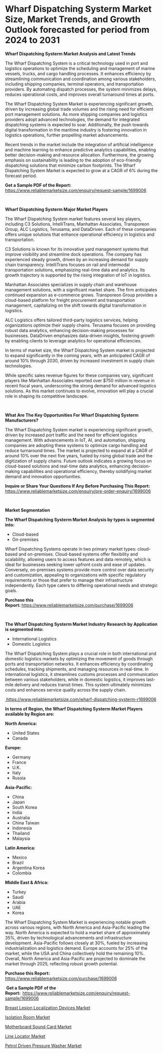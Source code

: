 <p><h1>Wharf Dispatching Systerm Market Size, Market Trends, and Growth Outlook forecasted for period from 2024 to 2031</h1></p><p><strong>Wharf Dispatching Systerm Market Analysis and Latest Trends</strong></p>
<p><p>The Wharf Dispatching System is a critical technology used in port and logistics operations to optimize the scheduling and management of marine vessels, trucks, and cargo handling processes. It enhances efficiency by streamlining communication and coordination among various stakeholders, including shipping companies, terminal operators, and transportation providers. By automating dispatch processes, the system minimizes delays, reduces operational costs, and improves overall turnaround times at ports.</p><p>The Wharf Dispatching System Market is experiencing significant growth, driven by increasing global trade volumes and the rising need for efficient port management solutions. As more shipping companies and logistics providers adopt advanced technologies, the demand for integrated dispatching systems is expected to soar. Additionally, the push towards digital transformation in the maritime industry is fostering innovation in logistics operations, further propelling market advancements.</p><p>Recent trends in the market include the integration of artificial intelligence and machine learning to enhance predictive analytics capabilities, enabling better decision-making and resource allocation. Furthermore, the growing emphasis on sustainability is leading to the adoption of eco-friendly dispatching solutions that minimize carbon footprints. The Wharf Dispatching System Market is expected to grow at a CAGR of 6% during the forecast period.</p></p>
<p><strong>Get a Sample PDF of the Report:&nbsp;</strong> <a href="https://www.reliablemarketsize.com/enquiry/request-sample/1699006?utm_campaign=1167&utm_medium=2&utm_source=Github&utm_content=ia&utm_term=20102024&utm_id=wharf-dispatching-systerm">https://www.reliablemarketsize.com/enquiry/request-sample/1699006</a></p>
<p>&nbsp;</p>
<p><strong>Wharf Dispatching Systerm Major Market Players</strong></p>
<p><p>The Wharf Dispatching System market features several key players, including C3 Solutions, IntelliTrans, Manhattan Associates, Transporeon Group, ALC Logistics, Terusama, and DataDriven. Each of these companies offers unique solutions that enhance operational efficiency in logistics and transportation.</p><p>C3 Solutions is known for its innovative yard management systems that improve visibility and streamline dock operations. The company has experienced steady growth, driven by an increasing demand for supply chain transparency. IntelliTrans focuses on rail and intermodal transportation solutions, emphasizing real-time data and analytics. Its growth trajectory is supported by the rising integration of IoT in logistics.</p><p>Manhattan Associates specializes in supply chain and warehouse management solutions, with a significant market share. The firm anticipates continued expansion as e-commerce grows. Transporeon Group provides a cloud-based platform for freight procurement and transportation management, capitalizing on the shift towards digital transformation in logistics.</p><p>ALC Logistics offers tailored third-party logistics services, helping organizations optimize their supply chains. Terusama focuses on providing robust data analytics, enhancing decision-making processes for businesses. DataDriven emphasizes data-driven insights, fostering growth by enabling clients to leverage analytics for operational efficiencies.</p><p>In terms of market size, the Wharf Dispatching System market is projected to expand significantly in the coming years, with an anticipated CAGR of around 10% through 2030, driven by increased investment in supply chain technologies.</p><p>While specific sales revenue figures for these companies vary, significant players like Manhattan Associates reported over $750 million in revenue in recent fiscal years, underscoring the strong demand for advanced logistics solutions. As this market continues to evolve, innovation will play a crucial role in shaping its competitive landscape.</p></p>
<p>&nbsp;</p>
<p><strong>What Are The Key Opportunities For Wharf Dispatching Systerm Manufacturers?</strong></p>
<p><p>The Wharf Dispatching System market is experiencing significant growth, driven by increased port traffic and the need for efficient logistics management. With advancements in IoT, AI, and automation, shipping companies are adopting these systems to optimize cargo handling and reduce turnaround times. The market is projected to expand at a CAGR of around 10% over the next five years, fueled by rising global trade and the digitization of supply chains. Future outlook indicates a growing focus on cloud-based solutions and real-time data analytics, enhancing decision-making capabilities and operational efficiency, thereby solidifying market demand and innovation opportunities.</p></p>
<p><strong>Inquire or Share Your Questions If Any Before Purchasing This Report:</strong> <a href="https://www.reliablemarketsize.com/enquiry/pre-order-enquiry/1699006?utm_campaign=1167&utm_medium=2&utm_source=Github&utm_content=ia&utm_term=20102024&utm_id=wharf-dispatching-systerm">https://www.reliablemarketsize.com/enquiry/pre-order-enquiry/1699006</a></p>
<p>&nbsp;</p>
<p><strong>Market Segmentation</strong></p>
<p><strong>The Wharf Dispatching Systerm Market Analysis by types is segmented into:</strong></p>
<p><ul><li>Cloud-based</li><li>On-premises</li></ul></p>
<p><p>Wharf Dispatching Systems operate in two primary market types: cloud-based and on-premises. Cloud-based systems offer flexibility and scalability, allowing users to access features and data remotely, which is ideal for businesses seeking lower upfront costs and ease of updates. Conversely, on-premises systems provide more control over data security and customization, appealing to organizations with specific regulatory requirements or those that prefer to manage their infrastructure independently. Each type caters to differing operational needs and strategic goals.</p></p>
<p><strong>Purchase this Report:&nbsp;</strong><a href="https://www.reliablemarketsize.com/purchase/1699006?utm_campaign=1167&utm_medium=2&utm_source=Github&utm_content=ia&utm_term=20102024&utm_id=wharf-dispatching-systerm">https://www.reliablemarketsize.com/purchase/1699006</a></p>
<p>&nbsp;</p>
<p><strong>The Wharf Dispatching Systerm Market Industry Research by Application is segmented into:</strong></p>
<p><ul><li>International Logistics</li><li>Domestic Logistics</li></ul></p>
<p><p>The Wharf Dispatching System plays a crucial role in both international and domestic logistics markets by optimizing the movement of goods through ports and transportation networks. It enhances efficiency by coordinating schedules, tracking shipments, and managing resources in real-time. In international logistics, it streamlines customs processes and communication between various stakeholders, while in domestic logistics, it improves last-mile delivery and reduces transit times. This system ultimately minimizes costs and enhances service quality across the supply chain.</p></p>
<p><a href="https://www.reliablemarketsize.com/wharf-dispatching-systerm-r1699006?utm_campaign=1167&utm_medium=2&utm_source=Github&utm_content=ia&utm_term=20102024&utm_id=wharf-dispatching-systerm">&nbsp;https://www.reliablemarketsize.com/wharf-dispatching-systerm-r1699006</a></p>
<p><strong>In terms of Region, the Wharf Dispatching Systerm Market Players available by Region are:</strong></p>
<p>
    <p> <strong> North America: </strong>
        <ul>
            <li>United States</li>
            <li>Canada</li>
        </ul>
        </p> 
    <p> <strong> Europe: </strong>
        <ul>
            <li>Germany</li>
            <li>France</li>
            <li>U.K.</li>
            <li>Italy</li>
            <li>Russia</li>
        </ul>
        </p> 
    <p> <strong> Asia-Pacific: </strong>
        <ul>
            <li>China</li>
            <li>Japan</li>
            <li>South Korea</li>
            <li>India</li>
            <li>Australia</li>
            <li>China Taiwan</li>
            <li>Indonesia</li>
            <li>Thailand</li>
            <li>Malaysia</li>
        </ul>
        </p> 
    <p> <strong> Latin America: </strong>
        <ul>
            <li>Mexico</li>
            <li>Brazil</li>
            <li>Argentina Korea</li>
            <li>Colombia</li>
        </ul>
        </p> 
    <p> <strong> Middle East & Africa: </strong>
        <ul>
            <li>Turkey</li>
            <li>Saudi</li>
            <li>Arabia</li>
            <li>UAE</li>
            <li>Korea</li>
        </ul>
    </p>
    </p>
<p><p>The Wharf Dispatching System Market is experiencing notable growth across various regions, with North America and Asia-Pacific leading the way. North America is expected to hold a market share of approximately 35%, driven by technological advancements and infrastructure development. Asia-Pacific follows closely at 30%, fueled by increasing industrialization and logistics demand. Europe accounts for 25% of the market, while the USA and China collectively hold the remaining 10%. Overall, North America and Asia-Pacific are projected to dominate the market through 2025, reflecting robust growth potential.</p></p>
<p><strong>Purchase this Report: </strong><a href="https://www.reliablemarketsize.com/purchase/1699006?utm_campaign=1167&utm_medium=2&utm_source=Github&utm_content=ia&utm_term=20102024&utm_id=wharf-dispatching-systerm">https://www.reliablemarketsize.com/purchase/1699006</a></p>
<p>&nbsp;<strong>Get a Sample PDF of the Report:&nbsp;&nbsp;</strong><a href="https://www.reliablemarketsize.com/enquiry/request-sample/1699006?utm_campaign=1167&utm_medium=2&utm_source=Github&utm_content=ia&utm_term=20102024&utm_id=wharf-dispatching-systerm">https://www.reliablemarketsize.com/enquiry/request-sample/1699006</a></p>
<p><strong></strong></p>
<p><p><a href="https://github.com/kaceycoody4m/Market-Research-Report-List-1/blob/main/breast-lesion-localization-devices-market.md?utm_campaign=1167&utm_medium=2&utm_source=Github&utm_content=ia&utm_term=20102024&utm_id=wharf-dispatching-systerm">Breast Lesion Localization Devices Market</a></p><p><a href="https://www.linkedin.com/pulse/isolation-room-market-revolution-2024-2031-trends-shaping-up1de?utm_campaign=1167&utm_medium=2&utm_source=Github&utm_content=ia&utm_term=20102024&utm_id=wharf-dispatching-systerm">Isolation Room Market</a></p><p><a href="https://www.linkedin.com/pulse/market-leaders-laggards-global-motherboard-sound-card-trends-i1wlf?utm_campaign=1167&utm_medium=2&utm_source=Github&utm_content=ia&utm_term=20102024&utm_id=wharf-dispatching-systerm">Motherboard Sound Card Market</a></p><p><a href="https://issuu.com/reportprime-2/docs/line-locator-market-size-2030.pptx_7ffc8ef7d4fecd?utm_campaign=1167&utm_medium=2&utm_source=Github&utm_content=ia&utm_term=20102024&utm_id=wharf-dispatching-systerm">Line Locator Market</a></p><p><a href="https://issuu.com/reportprime-2/docs/petrol-driven-pressure-washer-marke_d07feb4364fa4d?utm_campaign=1167&utm_medium=2&utm_source=Github&utm_content=ia&utm_term=20102024&utm_id=wharf-dispatching-systerm">Petrol Driven Pressure Washer Market</a></p></p>